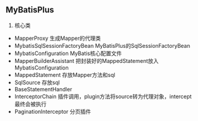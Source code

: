 ## MyBatisPlus

1. 核心类
- MapperProxy 生成Mapper的代理类
- MybatisSqlSessionFactoryBean MyBatisPlus的SqlSessionFactoryBean
- MybatisConfiguration MyBatis核心配置文件
- MapperBuilderAssistant 把封装好的MappedStatement放入MybatisConfiguration
- MappedStatement 存放Mapper方法和sql
- SqlSource 存放sql
- BaseStatementHandler
- InterceptorChain 插件调用，plugin方法将source转为代理对象，intercept最终会被执行
- PaginationInterceptor 分页插件